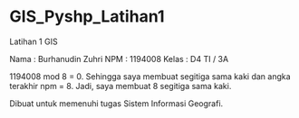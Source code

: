 # GIS_Pyshp_Latihan1
Latihan 1 GIS

Nama : Burhanudin Zuhri NPM : 1194008 Kelas : D4 TI / 3A

1194008 mod 8 = 0. Sehingga saya membuat segitiga sama kaki dan angka terakhir npm = 8. Jadi, saya membuat 8 segitiga sama kaki.

Dibuat untuk memenuhi tugas Sistem Informasi Geografi.

